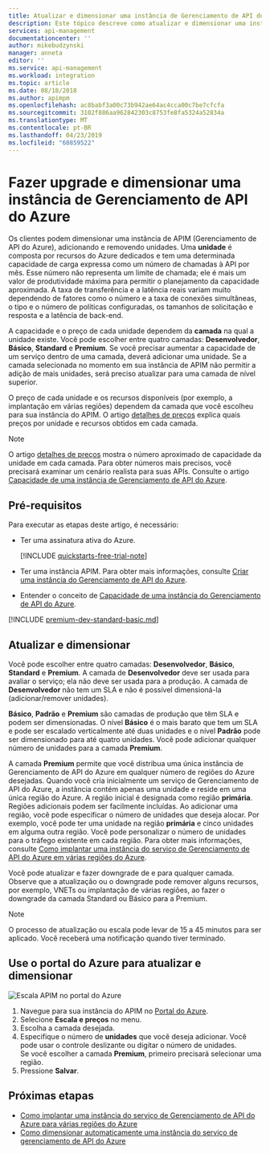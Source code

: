 ```yaml
---
title: Atualizar e dimensionar uma instância de Gerenciamento de API do Azure | Microsoft Docs
description: Este tópico descreve como atualizar e dimensionar uma instância de Gerenciamento de API do Azure.
services: api-management
documentationcenter: ''
author: mikebudzynski
manager: anneta
editor: ''
ms.service: api-management
ms.workload: integration
ms.topic: article
ms.date: 08/18/2018
ms.author: apimpm
ms.openlocfilehash: ac8babf3a00c73b942ae64ac4cca00c7be7cfcfa
ms.sourcegitcommit: 3102f886aa962842303c8753fe8fa5324a52834a
ms.translationtype: MT
ms.contentlocale: pt-BR
ms.lasthandoff: 04/23/2019
ms.locfileid: "60859522"
---
```

# <a name="upgrade-and-scale-an-azure-api-management-instance"></a>Fazer upgrade e dimensionar uma instância de Gerenciamento de API do Azure  

Os clientes podem dimensionar uma instância de APIM (Gerenciamento de API do Azure), adicionando e removendo unidades. Uma **unidade** é composta por recursos do Azure dedicados e tem uma determinada capacidade de carga expressa como um número de chamadas à API por mês. Esse número não representa um limite de chamada; ele é mais um valor de produtividade máxima para permitir o planejamento da capacidade aproximada. A taxa de transferência e a latência reais variam muito dependendo de fatores como o número e a taxa de conexões simultâneas, o tipo e o número de políticas configuradas, os tamanhos de solicitação e resposta e a latência de back-end.

A capacidade e o preço de cada unidade dependem da **camada** na qual a unidade existe. Você pode escolher entre quatro camadas: **Desenvolvedor**, **Básico**, **Standard** e **Premium**. Se você precisar aumentar a capacidade de um serviço dentro de uma camada, deverá adicionar uma unidade. Se a camada selecionada no momento em sua instância de APIM não permitir a adição de mais unidades, será preciso atualizar para uma camada de nível superior.

O preço de cada unidade e os recursos disponíveis (por exemplo, a implantação em várias regiões) dependem da camada que você escolheu para sua instância do APIM. O artigo [detalhes de preços](https://azure.microsoft.com/pricing/details/api-management/?ref=microsoft.com&utm_source=microsoft.com&utm_medium=docs&utm_campaign=visualstudio) explica quais preços por unidade e recursos obtidos em cada camada. 

>[!NOTE]
>O artigo [detalhes de preços](https://azure.microsoft.com/pricing/details/api-management/?ref=microsoft.com&utm_source=microsoft.com&utm_medium=docs&utm_campaign=visualstudio) mostra o número aproximado de capacidade da unidade em cada camada. Para obter números mais precisos, você precisará examinar um cenário realista para suas APIs. Consulte o artigo [Capacidade de uma instância de Gerenciamento de API do Azure](api-management-capacity.md).

## <a name="prerequisites"></a>Pré-requisitos

Para executar as etapas deste artigo, é necessário:

+ Ter uma assinatura ativa do Azure.

    [!INCLUDE [quickstarts-free-trial-note](../../includes/quickstarts-free-trial-note.md)]

+ Ter uma instância APIM. Para obter mais informações, consulte [Criar uma instância do Gerenciamento de API do Azure](get-started-create-service-instance.md).

+ Entender o conceito de [Capacidade de uma instância do Gerenciamento de API do Azure](api-management-capacity.md).

[!INCLUDE [premium-dev-standard-basic.md](../../includes/api-management-availability-premium-dev-standard-basic.md)]

## <a name="upgrade-and-scale"></a>Atualizar e dimensionar  

Você pode escolher entre quatro camadas: **Desenvolvedor**, **Básico**, **Standard** e **Premium**. A camada de **Desenvolvedor** deve ser usada para avaliar o serviço; ela não deve ser usada para a produção. A camada de **Desenvolvedor** não tem um SLA e não é possível dimensioná-la (adicionar/remover unidades). 

**Básico**, **Padrão** e **Premium** são camadas de produção que têm SLA e podem ser dimensionadas. O nível **Básico** é o mais barato que tem um SLA e pode ser escalado verticalmente até duas unidades e o nível **Padrão** pode ser dimensionado para até quatro unidades. Você pode adicionar qualquer número de unidades para a camada **Premium**.

A camada **Premium** permite que você distribua uma única instância de Gerenciamento de API do Azure em qualquer número de regiões do Azure desejadas. Quando você cria inicialmente um serviço de Gerenciamento de API do Azure, a instância contém apenas uma unidade e reside em uma única região do Azure. A região inicial é designada como região **primária**. Regiões adicionais podem ser facilmente incluídas. Ao adicionar uma região, você pode especificar o número de unidades que deseja alocar. Por exemplo, você pode ter uma unidade na região **primária** e cinco unidades em alguma outra região. Você pode personalizar o número de unidades para o tráfego existente em cada região. Para obter mais informações, consulte [Como implantar uma instância do serviço de Gerenciamento de API do Azure em várias regiões do Azure](api-management-howto-deploy-multi-region.md).

Você pode atualizar e fazer downgrade de e para qualquer camada. Observe que a atualização ou o downgrade pode remover alguns recursos, por exemplo, VNETs ou implantação de várias regiões, ao fazer o downgrade da camada Standard ou Básico para a Premium.

>[!NOTE]
>O processo de atualização ou escala pode levar de 15 a 45 minutos para ser aplicado. Você receberá uma notificação quando tiver terminado.

## <a name="use-the-azure-portal-to-upgrade-and-scale"></a>Use o portal do Azure para atualizar e dimensionar

![Escala APIM no portal do Azure](./media/upgrade-and-scale/portal-scale.png)

1. Navegue para sua instância do APIM no [Portal do Azure](https://portal.azure.com/).
2. Selecione **Escala e preços** no menu.
3. Escolha a camada desejada.
4. Especifique o número de **unidades** que você deseja adicionar. Você pode usar o controle deslizante ou digitar o número de unidades.  
    Se você escolher a camada **Premium**, primeiro precisará selecionar uma região.
5. Pressione **Salvar**.

## <a name="next-steps"></a>Próximas etapas

- [Como implantar uma instância do serviço de Gerenciamento de API do Azure para várias regiões do Azure](api-management-howto-deploy-multi-region.md)
- [Como dimensionar automaticamente uma instância do serviço de gerenciamento de API do Azure](api-management-howto-autoscale.md)
